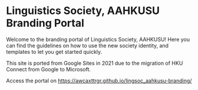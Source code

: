 # Linguistics Society, AAHKUSU Branding Portal
Welcome to the branding portal of Linguistics Society, AAHKUSU!
Here you can find the guidelines on how to use the new society identity, and templates to let you get started quickly.

This site is ported from Google Sites in 2021 due to the migration of HKU Connect from Google to Microsoft.

Access the portal on https://awcaxttrgr.github.io/lingsoc_aahkusu-branding/
